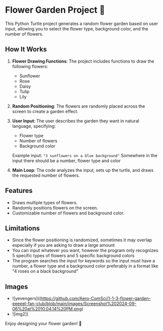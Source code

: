 # Flower Garden Project 🌸

This Python Turtle project generates a random flower garden based on user input, allowing you to select the flower type, background color, and the number of flowers.

## How It Works

1. **Flower Drawing Functions**: The project includes functions to draw the following flowers:
   - Sunflower
   - Rose
   - Daisy
   - Tulip
   - Lily
2. **Random Positioning**: The flowers are randomly placed across the screen to create a garden effect.
3. **User Input**: The user describes the garden they want in natural language, specifying:
   - Flower type
   - Number of flowers
   - Background color
   
   Example input: `"3 sunflowers on a blue background"`
   Somewhere in the input there should be a number, flower type and color
5. **Main Loop**: The code analyzes the input, sets up the turtle, and draws the requested number of flowers.

## Features

- Draws multiple types of flowers.
- Randomly positions flowers on the screen.
- Customizable number of flowers and background color.

## Limitations
- Since the flower positioning is randomized, sometimes it may overlap especially if you are asking to draw a large amount
- You can input whatever you want, however the program only recognizes 5 specific types of flowers and 5 specific background colors
- The program searches the input for keywords so the input must have a number, a flower type and a background color preferably in a format like "4 roses on a black background"

## Images
- ![yevengers]((https://github.com/Aero-ComSci/1-1-3-flower-garden-eeeeel-fan-club/blob/main/images/Screenshot%202024-09-06%20at%2010.04.14%20PM.png)
- ![img2](



Enjoy designing your flower garden! 🌷
